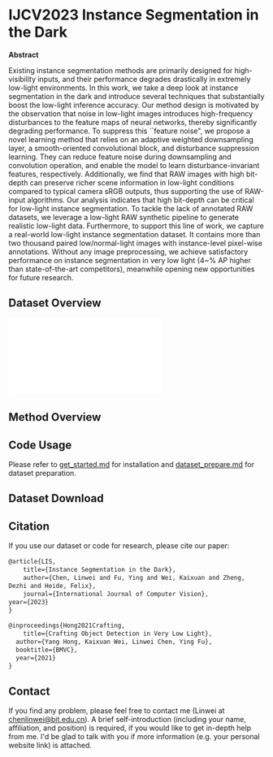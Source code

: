 # IJCV2023 Instance Segmentation in the Dark

**Abstract**

Existing instance segmentation methods are primarily designed for high-visibility inputs, and their performance degrades drastically in extremely low-light environments.
In this work, we take a deep look at instance segmentation in the dark and introduce several techniques that substantially boost the low-light inference accuracy.
Our method design is motivated by the observation that noise in low-light images introduces high-frequency disturbances to the feature maps of neural networks, thereby significantly degrading performance.
To suppress this ``feature noise", we propose a novel learning method that relies on an adaptive weighted downsampling layer, a smooth-oriented convolutional block, and disturbance suppression learning.
They can reduce feature noise during downsampling and convolution operation, and enable the model to learn disturbance-invariant features, respectively.
Additionally, we find that RAW images with high bit-depth can preserve richer scene information in low-light conditions compared to typical camera sRGB outputs, thus supporting the use of RAW-input algorithms. Our analysis indicates that high bit-depth can be critical for low-light instance segmentation.
To tackle the lack of annotated RAW datasets, we leverage a low-light RAW synthetic pipeline to generate realistic low-light data. 
Furthermore, to support this line of work, we capture a real-world low-light instance segmentation dataset.
It contains more than two thousand paired low/normal-light images with instance-level pixel-wise annotations.
Without any image preprocessing, we achieve satisfactory performance on instance segmentation in very low light (4~\% AP higher than state-of-the-art competitors), meanwhile opening new opportunities for future research.



## Dataset Overview

![](./static/dataset.pdf)

## Method Overview



## Code Usage

Please refer to [get_started.md](https://github.com/open-mmlab/mmsegmentation/blob/main/docs/en/get_started.md#installation) for installation and [dataset_prepare.md](https://github.com/open-mmlab/mmsegmentation/blob/main/docs/en/user_guides/2_dataset_prepare.md#prepare-datasets) for dataset preparation.





## Dataset Download





## Citation

If you use our dataset or code for research, please cite our paper:

```
@article{LIS,
	title={Instance Segmentation in the Dark},
	author={Chen, Linwei and Fu, Ying and Wei, Kaixuan and Zheng, Dezhi and Heide, Felix},
	journal={International Journal of Computer Vision},
year={2023}
}
```

```
@inproceedings{Hong2021Crafting,
	title={Crafting Object Detection in Very Low Light},
  author={Yang Hong, Kaixuan Wei, Linwei Chen, Ying Fu},
  booktitle={BMVC},
  year={2021}
}
```



## Contact

If you find any problem, please feel free to contact me (Linwei at  chenlinwei@bit.edu.cn). A brief self-introduction (including your name, affiliation, and position) is required, if you would like to get in-depth help from me. I'd be glad to talk with you if more information (e.g. your personal website link) is attached.